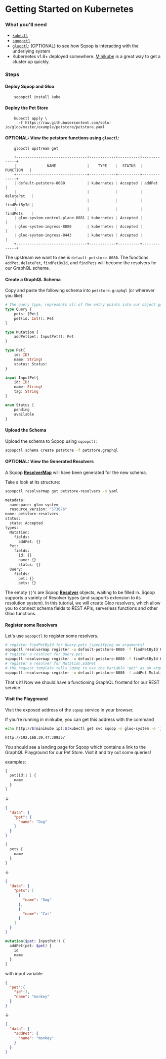 # Getting Started on Kubernetes

### What you'll need
- [`kubectl`](https://kubernetes.io/docs/tasks/tools/install-kubectl/)
- [`sqoopctl`](https://github.com/solo-io/sqoop)
- [`glooctl`](https://github.com/solo-io/gloo): (OPTIONAL) to see how Sqoop is interacting with the underlying system
- Kubernetes v1.8+ deployed somewhere. [Minikube](https://kubernetes.io/docs/tasks/tools/install-minikube/) is a great way to get a cluster up quickly.



### Steps

#### Deploy Sqoop and Gloo

        sqoopctl install kube


####  Deploy the Pet Store

        kubectl apply \
          -f https://raw.githubusercontent.com/solo-io/gloo/master/example/petstore/petstore.yaml

#### OPTIONAL: View the petstore functions using `glooctl`:

        glooctl upstream get
        
        +--------------------------------+------------+----------+-------------+
        |              NAME              |    TYPE    |  STATUS  |  FUNCTION   |
        +--------------------------------+------------+----------+-------------+
        | default-petstore-8080          | kubernetes | Accepted | addPet      |
        |                                |            |          | deletePet   |
        |                                |            |          | findPetById |
        |                                |            |          | findPets    |
        | gloo-system-control-plane-8081 | kubernetes | Accepted |             |
        | gloo-system-ingress-8080       | kubernetes | Accepted |             |
        | gloo-system-ingress-8443       | kubernetes | Accepted |             |
        +--------------------------------+------------+----------+-------------+

The upstream we want to see is `default-petstore-8080`. The functions `addPet`, `deletePet`, `findPetById`, and `findPets`
will become the resolvers for our GraphQL schema.  


#### Create a GraphQL Schema

Copy and paste the following schema into `petstore.graphql` (or wherever you like):

```graphql
# The query type, represents all of the entry points into our object graph
type Query {
    pets: [Pet]
    pet(id: Int!): Pet
}

type Mutation {
    addPet(pet: InputPet!): Pet
}

type Pet{
    id: ID!
    name: String!
    status: Status!
}

input InputPet{
    id: ID!
    name: String!
    tag: String
}

enum Status {
    pending
    available
}
```   

#### Upload the Schema

Upload the schema to Sqoop using `sqoopctl`:

```bash
sqoopctl schema create petstore -f petstore.graphql
```


#### OPTIONAL: View the Generated Resolvers

A Sqoop [**ResolverMap**](https://sqoop.solo.io/v1/resolver_map/) will have been generated
for the new schema.

Take a look at its structure:

```bash
sqoopctl resolvermap get petstore-resolvers -o yaml

metadata:
  namespace: gloo-system
  resource_version: "573676"
name: petstore-resolvers
status:
  state: Accepted
types:
  Mutation:
    fields:
      addPet: {}
  Pet:
    fields:
      id: {}
      name: {}
      status: {}
  Query:
    fields:
      pet: {}
      pets: {}
```

The empty `{}`'s are Sqoop [**Resolver**](https://sqoop.solo.io/v1/resolver_map/#sqoop.api.v1.Resolver)
objects, waiting to be filled in. Sqoop supports a variety of Resolver types (and supports extension to its
resolution system). In this tutorial, we will create Gloo resolvers, which allow you to connect schema fields
to REST APIs, serverless functions and other Gloo functions. 
 
#### Register some Resolvers

Let's use `sqoopctl` to register some resolvers.

```bash
# register findPetById for Query.pets (specifying no arguments)
sqoopctl resolvermap register -u default-petstore-8080 -f findPetById Query pets
# register a resolver for Query.pet
sqoopctl resolvermap register -u default-petstore-8080 -f findPetById Query pet
# register a resolver for Mutation.addPet
# the request template tells Sqoop to use the Variable "pet" as an argument 
sqoopctl resolvermap register -u default-petstore-8080 -f addPet Mutation addPet --request-template '{{ marshal (index .Args "pet") }}'
```

That's it! Now we should have a functioning GraphQL frontend for our REST service.

#### Visit the Playground

Visit the exposed address of the `sqoop` service in your browser.

If you're running in minkube, you can get this address with the command

```bash
echo http://$(minikube ip):$(kubectl get svc sqoop -n gloo-system -o 'jsonpath={.spec.ports[?(@.name=="http")].nodePort}')

http://192.168.39.47:30935/
```

You should see a landing page for Sqoop which contains a link to the GraphQL Playground for our
Pet Store. Visit it and try out some queries!

examples:

```graphql
{
  pet(id:1 ) {
    name
  }
}
```

&darr;

```json
{
  "data": {
    "pet": {
      "name": "Dog"
    }
  }
}
```

```graphql
{
  pets {
    name
  }
}
```

&darr;

```json
{
  "data": {
    "pets": [
      {
        "name": "Dog"
      },
      {
        "name": "Cat"
      }
    ]
  }
}
```
```graphql
mutation($pet: InputPet!) {
  addPet(pet: $pet) {
    id
    name
  }
}
```
with input variable
````json
{
  "pet":{
    "id":3,
    "name": "monkey"
  }
}
````

&darr;

```json
{
  "data": {
    "addPet": {
      "name": "monkey"
    }
  }
}
```
